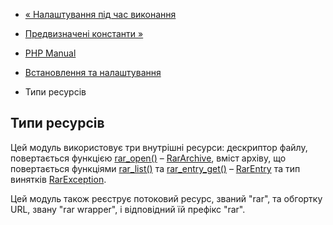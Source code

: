- [« Налаштування під час виконання](rar.configuration.md)
- [Предвизначені константи »](rar.constants.md)

- [PHP Manual](index.md)
- [Встановлення та налаштування](rar.setup.md)
- Типи ресурсів

## Типи ресурсів

Цей модуль використовує три внутрішні ресурси: дескриптор файлу,
повертається функцією [rar_open()](rararchive.open.md) –
[RarArchive](class.rararchive.md), вміст архіву, що повертається
функціями [rar_list()](rararchive.getentries.md) та
[rar_entry_get()](rararchive.getentry.md) –
[RarEntry](class.rarentry.md) та тип винятків
[RarException](class.rarexception.md).

Цей модуль також реєструє потоковий ресурс, званий "rar", та
обгортку URL, звану "rar wrapper", і відповідний їй префікс
"rar".
